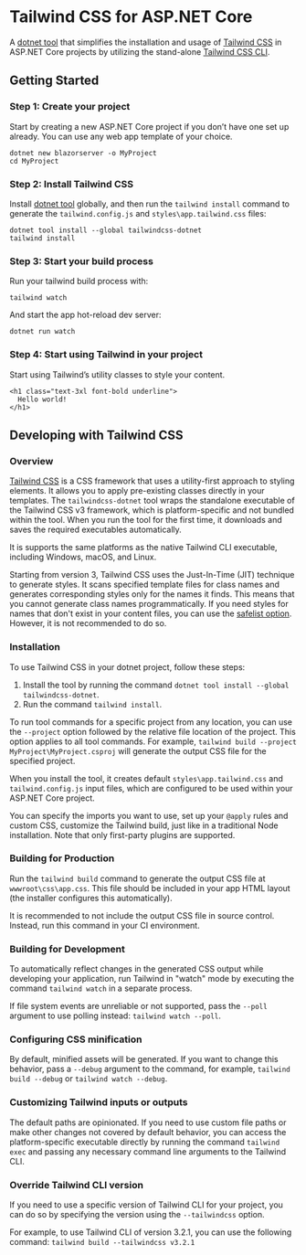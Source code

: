 # Tailwind CSS for ASP.NET Core

A [dotnet tool](https://www.nuget.org/packages/tailwindcss-dotnet) that simplifies the installation and usage of [Tailwind CSS](https://tailwindcss.com) in ASP.NET Core projects by utilizing the stand-alone [Tailwind CSS CLI](https://github.com/tailwindlabs/tailwindcss/tree/master/standalone-cli).

## Getting Started

### Step 1: Create your project

Start by creating a new ASP.NET Core project if you don’t have one set up already. You can use any web app template of your choice.

```
dotnet new blazorserver -o MyProject
cd MyProject
```

### Step 2: Install Tailwind CSS

Install [dotnet tool](https://www.nuget.org/packages/tailwindcss-dotnet) globally, and then run the `tailwind install` command to generate the `tailwind.config.js` and `styles\app.tailwind.css` files:

```
dotnet tool install --global tailwindcss-dotnet
tailwind install
```

### Step 3: Start your build process

Run your tailwind build process with:

```
tailwind watch
```

And start the app hot-reload dev server:

```
dotnet run watch
```

### Step 4: Start using Tailwind in your project

Start using Tailwind’s utility classes to style your content.

```csrazor
<h1 class="text-3xl font-bold underline">
  Hello world!
</h1>
```

## Developing with Tailwind CSS

### Overview

[Tailwind CSS](https://tailwindcss.com) is a CSS framework that uses a utility-first approach to styling elements. It allows you to apply pre-existing classes directly in your templates. The `tailwindcss-dotnet` tool wraps the standalone executable of the Tailwind CSS v3 framework, which is platform-specific and not bundled within the tool. When you run the tool for the first time, it downloads and saves the required executables automatically.

It is supports the same platforms as the native Tailwind CLI executable, including Windows, macOS, and Linux.

Starting from version 3, Tailwind CSS uses the Just-In-Time (JIT) technique to generate styles. It scans specified template files for class names and generates corresponding styles only for the names it finds. This means that you cannot generate class names programmatically. If you need styles for names that don't exist in your content files, you can use the [safelist option](https://tailwindcss.com/docs/content-configuration#safelisting-classes). However, it is not recommended to do so.

### Installation

To use Tailwind CSS in your dotnet project, follow these steps:

1. Install the tool by running the command `dotnet tool install --global tailwindcss-dotnet`.
2. Run the command `tailwind install`.

To run tool commands for a specific project from any location, you can use the `--project` option followed by the relative file location of the project. This option applies to all tool commands. For example, `tailwind build --project MyProject\MyProject.csproj` will generate the output CSS file for the specified project.

When you install the tool, it creates default `styles\app.tailwind.css` and `tailwind.config.js` input files, which are configured to be used within your ASP.NET Core project.

You can specify the imports you want to use, set up your `@apply` rules and custom CSS, customize the Tailwind build, just like in a traditional Node installation. Note that only first-party plugins are supported.

### Building for Production

Run the `tailwind build` command to generate the output CSS file at `wwwroot\css\app.css`. This file should be included in your app HTML layout (the installer configures this automatically).

It is recommended to not include the output CSS file in source control. Instead, run this command in your CI environment.

### Building for Development

To automatically reflect changes in the generated CSS output while developing your application, run Tailwind in "watch" mode by executing the command `tailwind watch` in a separate process.

If file system events are unreliable or not supported, pass the `--poll` argument to use polling instead: `tailwind watch --poll`.

### Configuring CSS minification

By default, minified assets will be generated. If you want to change this behavior, pass a `--debug` argument to the command, for example, `tailwind build --debug` or `tailwind watch --debug`.

### Customizing Tailwind inputs or outputs

The default paths are opinionated. If you need to use custom file paths or make other changes not covered by default behavior, you can access the platform-specific executable directly by running the command `tailwind exec` and passing any necessary command line arguments to the Tailwind CLI.

### Override Tailwind CLI version

If you need to use a specific version of Tailwind CLI for your project, you can do so by specifying the version using the `--tailwindcss` option.

For example, to use Tailwind CLI of version 3.2.1, you can use the following command:
`tailwind build --tailwindcss v3.2.1`

